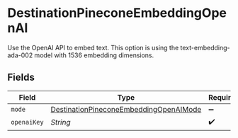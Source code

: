 # DestinationPineconeEmbeddingOpenAI

Use the OpenAI API to embed text. This option is using the text-embedding-ada-002 model with 1536 embedding dimensions.


## Fields

| Field                                                                                                   | Type                                                                                                    | Required                                                                                                | Description                                                                                             |
| ------------------------------------------------------------------------------------------------------- | ------------------------------------------------------------------------------------------------------- | ------------------------------------------------------------------------------------------------------- | ------------------------------------------------------------------------------------------------------- |
| `mode`                                                                                                  | [DestinationPineconeEmbeddingOpenAIMode](../../models/shared/DestinationPineconeEmbeddingOpenAIMode.md) | :heavy_minus_sign:                                                                                      | N/A                                                                                                     |
| `openaiKey`                                                                                             | *String*                                                                                                | :heavy_check_mark:                                                                                      | N/A                                                                                                     |